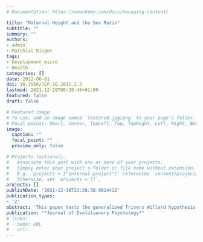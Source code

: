 ```yaml
---
# Documentation: https://wowchemy.com/docs/managing-content/

title: "Maternal Height and the Sex Ratio"
subtitle: ""
summary: ""
authors:
- admin
- Matthias Rieger
tags: 
- Development micro
- Health
categories: []
date: 2012-06-01
doi: 10.1556/JEP.10.2012.2.3
lastmod: 2021-12-19T00:38:46+01:00
featured: false
draft: false

# Featured image
# To use, add an image named `featured.jpg/png` to your page's folder.
# Focal points: Smart, Center, TopLeft, Top, TopRight, Left, Right, BottomLeft, Bottom, BottomRight.
image:
  caption: ""
  focal_point: ""
  preview_only: false

# Projects (optional).
#   Associate this post with one or more of your projects.
#   Simply enter your project's folder or file name without extension.
#   E.g. `projects = ["internal-project"]` references `content/project/deep-learning/index.md`.
#   Otherwise, set `projects = []`.
projects: []
publishDate: '2021-12-18T23:38:38.981441Z'
publication_types:
- '2'
abstract: 'This paper tests the generalized Trivers Willard hypothesis in the spirit of Kanazawa (2005), which predicts that parents with heritable traits that increase the relative reproductive success of males compared to females will have relatively more male than female offspring. We test whether taller mothers are more likely to have a male first-born using data on 400,302 mothers in a sample of Demographic Health and Surveys (DHS) from 46 developing countries. Despite using a plethora of statistical models that take into account the multi-level structure of the data, we find no strong evidence in favor of the hypothesis between and within communities, as well as on a country-by-country basis. Conversely, Andrews (1989)s inverse power calculations suggest that the absence of a statistically small effect cannot be rejected.'
publication: "*Journal of Evolutionary Psychology*"
# links:
# - name: URL
#   url: 
---
```

